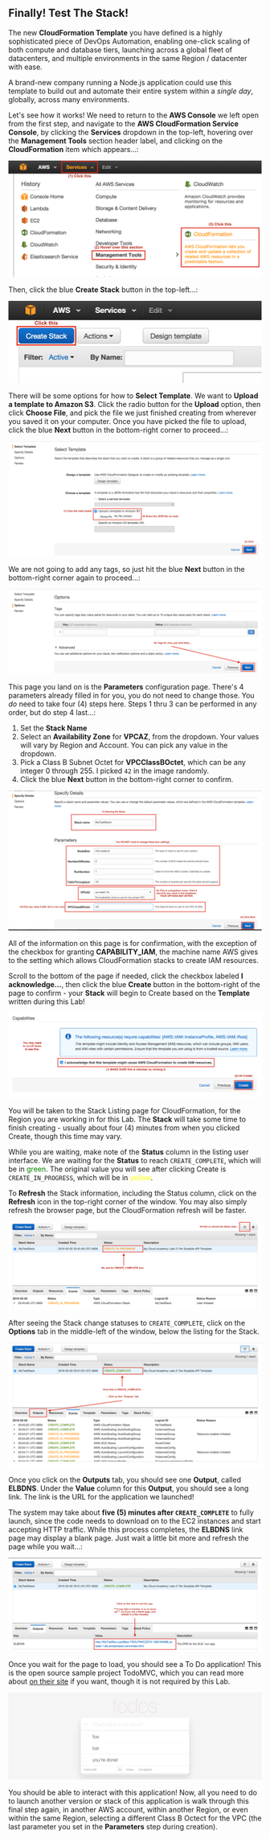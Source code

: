 

## Finally! Test The Stack!

The new **CloudFormation Template** you have defined is a highly sophisticated piece of DevOps Automation, enabling one-click scaling of both compute and database tiers, launching across a global fleet of datacenters, and multiple environments in the same Region / datacenter with ease.

A brand-new company running a Node.js application could use this template to build out and automate their entire system within a *single day*, globally, across many environments. 

Let's see how it works! We need to return to the **AWS Console** we left open from the first step, and navigate to the **AWS CloudFormation Service Console**, by clicking the **Services** dropdown in the top-left, hovering over the **Management Tools** section header label, and clicking on the **CloudFormation** item which appears...:

![Navigate to CloudFormation](./001-nav-cfn.png)


Then, click the blue **Create Stack** button in the top-left...:

![Click Create Stack](./002-hit-create.png)


There will be some options for how to **Select Template**. We want to **Upload a template to Amazon S3**. Click the radio button for the **Upload** option, then click **Choose File**, and pick the file we just finished creating from wherever you saved it on your computer. Once you have picked the file to upload, click the blue **Next** button in the bottom-right corner to proceed...:

![Select and Upload Template File](./003-upload-cfn.png)


We are not going to add any tags, so just hit the blue **Next** button in the bottom-right corner again to proceed...:

![Skip Tags](./004-pass-tags.png)


This page you land on is the **Parameters** configuration page. There's 4 parameters already filled in for you, you do not need to change those. You *do* need to take four (4) steps here. Steps 1 thru 3 can be performed in any order, but do step 4 last...:

 1. Set the **Stack Name**
 2. Select an **Availability Zone** for **VPCAZ**, from the dropdown. Your values will vary by Region and Account. You can pick any value in the dropdown.
 3. Pick a Class B Subnet Octet for **VPCClassBOctet**, which can be any integer 0 through 255. I picked `42` in the image randomly.
 4. Click the blue **Next** button in the bottom-right corner to confirm.

![Add Stack Template Parameters](./005-add-params.png)


All of the information on this page is for confirmation, with the exception of the checkbox for granting **CAPABILITY_IAM**, the machine name AWS gives to the setting which allows CloudFormation stacks to create IAM resources. 

Scroll to the bottom of the page if needed, click the checkbox labeled **I acknowledge...**, then click the blue **Create** button in the bottom-right of the page to confirm - your **Stack** will begin to Create based on the **Template** written during this Lab!

![Add IAM and Click Create](./006-hit-create.png)


You will be taken to the Stack Listing page for CloudFormation, for the Region you are working in for this Lab. The **Stack** will take some time to finish creating - usually about four (4) minutes from when you clicked Create, though this time may vary. 

While you are waiting, make note of the **Status** column in the listing user interface. We are waiting for the **Status** to reach `CREATE_COMPLETE`, which will be in <span style="color: green;">green</span>. The original value you will see after clicking Create is `CREATE_IN_PROGRESS`, which will be in <span style="color: yellow;">yellow</span>. 

To **Refresh** the Stack information, including the Status column, click on the **Refresh** icon in the top-right corner of the window. You may also simply refresh the browser page, but the CloudFormation refresh will be faster.

![Wait For Create Complete](./007-just-wait.png)


After seeing the Stack change statuses to `CREATE_COMPLETE`, click on the **Options** tab in the middle-left of the window, below the listing for the Stack.

![Click Outputs After Create Completes](./008-wait-done.png)


Once you click on the **Outputs** tab, you should see one **Output**, called **ELBDNS**. Under the **Value** column for this **Output**, you should see a long link. The link is the URL for the application we launched!

The system may take about **five (5) minutes after `CREATE_COMPLETE`** to fully launch, since the code needs to download on to the EC2 instances and start accepting HTTP traffic. While this process completes, the **ELBDNS** link page may display a blank page. Just wait a little bit more and refresh the page while you wait...:

![Click ELBDNS and Wait For The App](./009-output-tab.png)


Once you wait for the page to load, you should see a To Do application! This is the open source sample project TodoMVC, which you can read more about [on their site](http://todomvc.com) if you want, though it is not required by this Lab.

![The TodoMVC Application](./010-all-done.png)


You should be able to interact with this application! Now, all you need to do to launch another version or stack of this application is walk through this final step again, in another AWS account, within another Region, or even within the same Region, selecting a different Class B Octect for the VPC (the last parameter you set in the **Parameters** step during creation).




